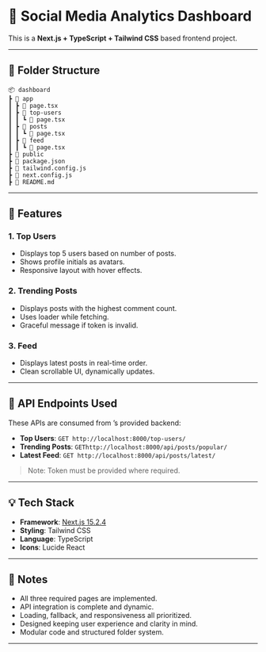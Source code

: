 # 🚀 Social Media Analytics Dashboard

This is a **Next.js + TypeScript + Tailwind CSS** based frontend project.

---

## 📂 Folder Structure

```
📦 dashboard
┣ 📁 app
┃ ┣ 📄 page.tsx             
┃ ┣ 📁 top-users
┃ ┃ ┗ 📄 page.tsx           
┃ ┣ 📁 posts
┃ ┃ ┗ 📄 page.tsx           
┃ ┣ 📁 feed
┃ ┃ ┗ 📄 page.tsx           
┣ 📁 public
┣ 📄 package.json
┣ 📄 tailwind.config.js
┣ 📄 next.config.js
┣ 📄 README.md
```

---

## 📌 Features

### 1. Top Users
- Displays top 5 users based on number of posts.
- Shows profile initials as avatars.
- Responsive layout with hover effects.

### 2. Trending Posts
- Displays posts with the highest comment count.
- Uses loader while fetching.
- Graceful message if token is invalid.

### 3. Feed
- Displays latest posts in real-time order.
- Clean scrollable UI, dynamically updates.

---

## 🚪 API Endpoints Used

These APIs are consumed from ’s provided backend:

- **Top Users**: `GET http://localhost:8000/top-users/`
- **Trending Posts**: `GEThttp://localhost:8000/api/posts/popular/`
- **Latest Feed**: `GET http://localhost:8000/api/posts/latest/`

> Note: Token must be provided where required.

---

## 💡 Tech Stack

- **Framework**: [Next.js 15.2.4](https://nextjs.org/)
- **Styling**: Tailwind CSS
- **Language**: TypeScript
- **Icons**: Lucide React

---

## 📢 Notes

- All three required pages are implemented.
- API integration is complete and dynamic.
- Loading, fallback, and responsiveness all prioritized.
- Designed keeping user experience and clarity in mind.
- Modular code and structured folder system.

---
